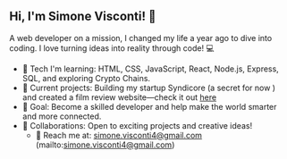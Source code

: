 ## Hi, I'm Simone Visconti! 👋
A web developer on a mission, I changed my life a year ago to dive into coding. I love turning ideas into reality through code! 💻

- 🔧 Tech I'm learning: HTML, CSS, JavaScript, React, Node.js, Express, SQL, and exploring Crypto Chains.
- 🔭 Current projects: Building my startup Syndicore (a secret for now ) and created a film review website—check it out [here](https://opus-movies.netlify.app/)
- 🌱 Goal: Become a skilled developer and help make the world smarter and more connected.
- 👯 Collaborations: Open to exciting projects and creative ideas!
  - 📧 Reach me at: simone.visconti4@gmail.com (mailto:simone.visconti4@gmail.com) 

<!--
**Johnnyfromtheblock4/Johnnyfromtheblock4** is a ✨ _special_ ✨ repository because its `README.md` (this file) appears on your GitHub profile.

Here are some ideas to get you started:

- 🔭 I’m currently working on ...
- 🌱 I’m currently learning ...
- 👯 I’m looking to collaborate on ...
- 🤔 I’m looking for help with ...
- 💬 Ask me about ...
- 📫 How to reach me: ...
- 😄 Pronouns: ...
- ⚡ Fun fact: ...
-->

